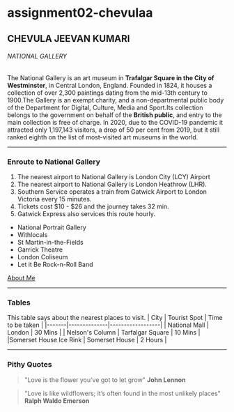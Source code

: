 # assignment02-chevulaa
## CHEVULA JEEVAN KUMARI

###### NATIONAL GALLERY
The National Gallery is an art museum in **Trafalgar Square in the City of Westminster**, in Central London, England. Founded in 1824, it houses a collection of over 2,300 paintings dating from the mid-13th century to 1900.The Gallery is an exempt charity, and a non-departmental public body of the Department for Digital, Culture, Media and Sport.Its collection belongs to the government on behalf of the **British public**, and entry to the main collection is free of charge. In 2020, due to the COVID-19 pandemic it attracted only 1,197,143 visitors, a drop of 50 per cent from 2019, but it still ranked eighth on the list of most-visited art museums in the world.

***
### Enroute to National Gallery 
1. The nearest airport to National Gallery is London City (LCY) Airport 
2. The nearest airport to National Gallery is London Heathrow (LHR). 
3. Southern Service operates a train from Gatwick Airport to London Victoria every 15 minutes. 
4. Tickets cost $10 - $26 and the journey takes 32 min. 
5. Gatwick Express also services this route hourly.

- National Portrait Gallery<br>
- Withlocals<br>
- St Martin-in-the-Fields<br>
- Garrick Theatre<br>
- London Coliseum<br>
- Let it Be Rock-n-Roll Band

[About Me](AboutMe.md)

***
### Tables
This table says about the nearest places to visit.
| City | Tourist Spot | Time to be taken |
|-------|--------------|------------------|
| National Mall | London | 30 Mins |
| Nelson's Column | Tarfalgar Square | 10 Mins |
|Somerset House Ice Rink | Somerset House | 2 Hours |

***
### Pithy Quotes
> "Love is the flower you’ve got to let grow"  **John Lennon**

> "Love is like wildflowers; it’s often found in the most unlikely places" **Ralph Waldo Emerson**
